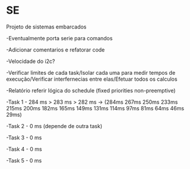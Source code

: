 # SE
Projeto de sistemas embarcados

-Eventualmente porta serie para comandos

-Adicionar comentarios e refatorar code

-Velocidade do i2c?

-Verificar limites de cada task/Isolar cada uma para medir tempos de execução/Verificar interfernecias entre elas/Efetuar todos os calculos

-Relatório referir lógica do schedule (fixed priorities non-preemptive)

-Task 1 - 284 ms > 283 ms > 282 ms -> (284ms 267ms 250ms 233ms 215ms 200ms 182ms 165ms 149ms 131ms 114ms 97ms 81ms 64ms 46ms 29ms)

-Task 2 - 0 ms (depende de outra task)

-Task 3 - 0 ms

-Task 4 - 0 ms

-Task 5 - 0 ms
